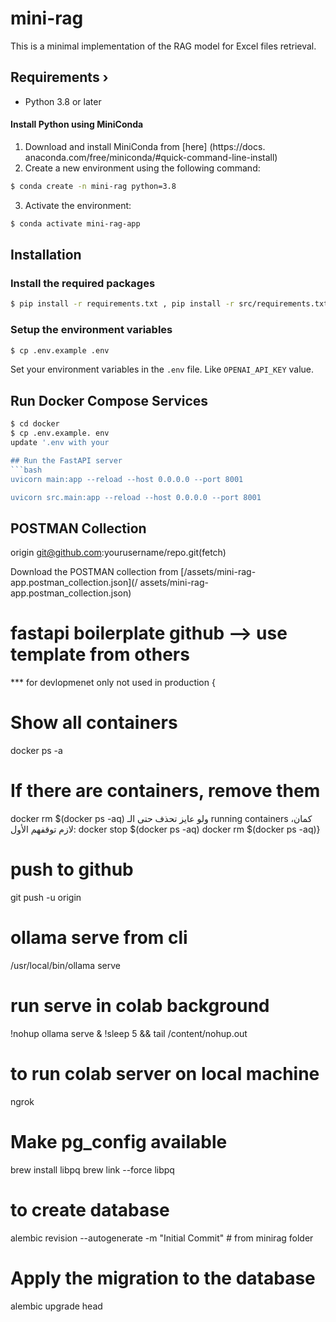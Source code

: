 # mini-rag
This is a minimal implementation of the RAG model for Excel files retrieval.
## Requirements ›
- Python 3.8 or later
#### Install Python using MiniConda
1) Download and install MiniConda from [here] (https://docs. anaconda.com/free/miniconda/#quick-command-line-install)
2) Create a new environment using the following command:
```bash
$ conda create -n mini-rag python=3.8
```
3) Activate the environment:
```bash
$ conda activate mini-rag-app
```
## Installation
### Install the required packages
```bash
$ pip install -r requirements.txt , pip install -r src/requirements.txt
```
### Setup the environment variables
```bash
$ cp .env.example .env
```
Set your environment variables in the `.env` file. Like `OPENAI_API_KEY` value.
## Run Docker Compose Services

```bash
$ cd docker
$ cp .env.example. env
update '.env with your

## Run the FastAPI server
```bash
uvicorn main:app --reload --host 0.0.0.0 --port 8001

uvicorn src.main:app --reload --host 0.0.0.0 --port 8001
``` 
## POSTMAN Collection
origin  git@github.com:yourusername/repo.git(fetch)

 
Download the POSTMAN collection from [/assets/mini-rag-app.postman_collection.json](/ assets/mini-rag-app.postman_collection.json)
# fastapi boilerplate github --> use template from others

*** for devlopmenet only not used in production {
# Show all containers
docker ps -a
# If there are containers, remove them
docker rm $(docker ps -aq)
ولو عايز تحذف حتى الـ running containers كمان، لازم توقفهم الأول:
docker stop $(docker ps -aq)
docker rm $(docker ps -aq)}

# push to github
git push -u origin <your-branch-name>

# ollama serve from cli
/usr/local/bin/ollama serve
# run serve in colab background
!nohup ollama serve & 
!sleep 5 && tail /content/nohup.out
# to run colab server on local machine
ngrok

# Make pg_config available
brew install libpq
brew link --force libpq

# to create database
alembic revision --autogenerate -m "Initial Commit" # from minirag folder
# Apply the migration to the database
alembic upgrade head

